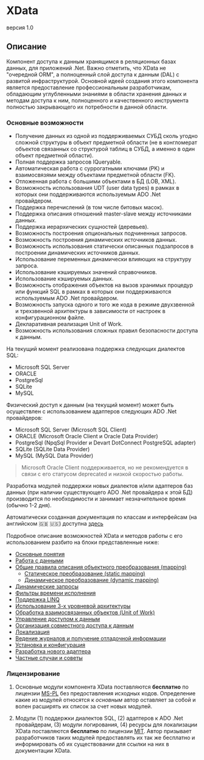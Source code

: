 XData
======
версия 1.0

## Описание
Компонент доступа к данным хранящимся в реляционных базах данных, для приложений .Net. Важно отметить, что XData не "очередной ORM", а полноценный слой доступа к данным (DAL) с развитой инфраструктурой. Основной идеей создания этого компонента является предоставление профессиональным разработчикам, обладающим углубленными знаниями в области хранения данных и методам доступа к ним, полноценного и качественного инструмента полностью закрывающего их потребности в данной области.

### Основные возможности
* Получение данных из одной из поддерживаемых СУБД сколь угодно сложной структуры в объект предметной области (не в конгломерат объектов связанных со структурой таблиц в СУБД, а именно в один объект предметной области).
* Полная поддержка запросов IQueryable.
* Автоматическая работа с суррогатными ключами (PK) и взаимосвязями между объектами предметной области (FK).
* Отложенная работа с большими объектами в БД (LOB, XML).
* Возможность использования UDT (user data types) в рамках в которых они поддерживаются используемым ADO .Net провайдером.
* Поддержка перечислений (в том числе битовых масок).
* Поддержка описания отношений master-slave между источниками данных.
* Поддержка иерархических сущностей (деревьев).
* Возможность построения опциональных подчиненных запросов.
* Возможность построения динамических источников данных.
* Возможность использования статически описанных подзапросов в построении динамических источников данных.
* Использование переменных динамически влияющих на структуру запроса.
* Использование кэшируемых значений справочников.
* Использование кэшируемых данных.
* Возможность отображения объектов на вызов хранимых процедур или функций SQL в рамках в которых они поддерживаются используемым ADO .Net провайдером.
* Возможность запуска одного и того же кода в режиме двухзвенной и трехзвенной архитектуры в зависимости от настроек в конфигурационном файле.
* Декларативная реализация Unit of Work.
* Возможность использования сложных правил безопасности доступа к данным.

На текущий момент реализована поддержка следующих диалектов SQL:
* Microsoft SQL Server
* ORACLE
* PostgreSql
* SQLite
* MySQL

Физический доступ к данным (на текущий момент) может быть осуществлен с использованием адаптеров следующих ADO .Net провайдеров:
* Microsoft SQL Server (Microsoft SQL Client)
* ORACLE (Microsoft Oracle Client и Oracle Data Provider)
* PostgreSql (NpqSql Provider и Devart DotConnect PostgreSQL adapter)
* SQLite (SQLite Data Provider)
* MySQL (MySQL Data Provider)

> Microsoft Oracle Client поддерживается, но не рекомендуется в связи с его статусом deprecated и низкой скоростью работы.

Разработка модулей поддержки новых диалектов и/или адаптеров баз данных (при наличии существующего ADO .Net провайдера к этой БД) производится по необходимости и занимает незначительное время (обычно 1-2 дня).

Автоматически созданная документация по классам и интерфейсам (на английском :uk: :us:) доступна [здесь](https://htmlpreview.github.io/?https://github.com/mickfierte/XData/blob/master/docs/doc/index.html)

Подробное описание возможностей XData и методов работы с его использованием разбито на блоки представленные ниже:

* [Основные понятия](./glossary.md)
* [Работа с данными](./using.md)
* [Общие правила описания объектного преобразования (mapping)](./mapping.md)
  * [Статическое преобразование (static mapping)](./static.md)
  * [Динамическое преобразование (dynamic mapping)](./dynamic.md)
* [Динамические запросы](./queries.md)
* [Фильтры времени исполнения](./runtime_filters.md)
* [Поддержка LINQ](./linq.md)
* [Использование 3-х уровневой архитектуры](./three_tier.md)
* [Обработка взаимосвязанных объектов (Unit of Work)](./work_set.md)
* [Управление доступом к данным](./data_access.md)
* [Организация совместного доступа к данным](./locking.md)
* [Локализация](./localization.md)
* [Ведение журналов и получение отладочной информации](./log_and_debug.md)
* [Установка и конфигурация](./configuration.md)
* [Разработка нового адаптера](./adapter.md)
* [Частные случаи и советы](./tips_and_tricks.md)

### Лицензирование
1. Основные модули компонента XData поставляются **бесплатно** по лицензии [MS-PL](https://opensource.org/licenses/MS-PL) без предоставления исходных кодов. Определение какие из модулей относятся к *основным* автор оставляет за собой и волен расширять их список за счет новых модулей.

2. Модули (1) поддержки диалектов SQL, (2) адаптеров к ADO .Net провайдерам, (3) модули логирования, (4) ресурсы для локализации XData поставляются **бесплатно** по лицензии [MIT](https://opensource.org/licenses/MIT). Автор призывает разработчиков таких модулей предоставлять их так же бесплатно и информировать об их существовании для ссылки на них в документации XData.
